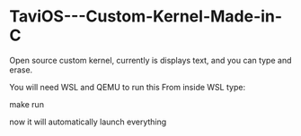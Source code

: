 # TaviOS---Custom-Kernel-Made-in-C
Open source custom kernel, currently is displays text, and you can type and erase.

You will need WSL and QEMU to run this
From inside WSL type:

make run

now it will automatically launch everything
